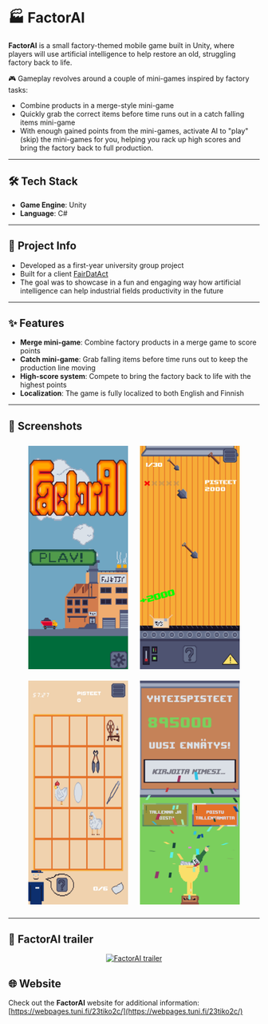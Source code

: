 # 🏭 FactorAI

**FactorAI** is a small factory-themed mobile game built in Unity, where players will use artificial intelligence to help restore an old, struggling factory back to life.

🎮 Gameplay revolves around a couple of mini-games inspired by factory tasks:

- Combine products in a merge-style mini-game
- Quickly grab the correct items before time runs out in a catch falling items mini-game
- With enough gained points from the mini-games, activate AI to "play" (skip) the mini-games for you, helping you rack up high scores and bring the factory back to full production.

---

## 🛠 Tech Stack

- **Game Engine**: Unity
- **Language**: C#

---

## 📌 Project Info

- Developed as a first-year university group project
- Built for a client [FairDatAct](https://projects.tuni.fi/fairdatact/)
- The goal was to showcase in a fun and engaging way how artificial intelligence can help industrial fields productivity in the future

---

## ✨ Features

- **Merge mini-game**: Combine factory products in a merge game to score points
- **Catch mini-game**: Grab falling items before time runs out to keep the production line moving
- **High-score system**: Compete to bring the factory back to life with the highest points
- **Localization**: The game is fully localized to both English and Finnish

---

## 📸 Screenshots

<div align="center">
    <img src="screenshots/main-menu.png" width="200" style="margin: 10px;">
    <img src="screenshots/falling-items-game.png" width="200" style="margin: 10px;">
    <img src="screenshots/merge-items-game.png" width="200" style="margin: 10px;">
    <img src="screenshots/game-end-screen.png" width="200" style="margin: 10px;">
</div>

---

## 🎥 FactorAI trailer

<div align="center">
    <a href="https://www.youtube.com/watch?v=VCJYTfasfw8&t=2s">
        <img src="https://img.youtube.com/vi/VCJYTfasfw8/0.jpg" alt="FactorAI trailer">
    </a>
</div>


## 🌐 Website

Check out the **FactorAI** website for additional information: [https://webpages.tuni.fi/23tiko2c/](https://webpages.tuni.fi/23tiko2c/)
